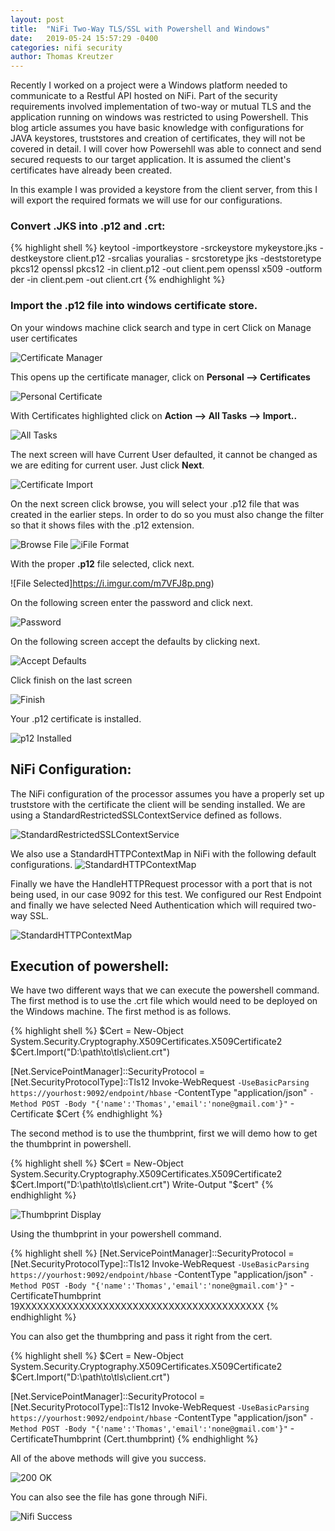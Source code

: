 ```yaml
---
layout: post
title:  "NiFi Two-Way TLS/SSL with Powershell and Windows"
date:   2019-05-24 15:57:29 -0400
categories: nifi security
author: Thomas Kreutzer
---
```

Recently I worked on a project were a Windows platform needed to communicate to a Restful API hosted on NiFi. Part of the security requirements involved implementation of two-way or mutual TLS and the application running on windows was restricted to using Powershell. This blog article assumes you have basic knowledge with configurations for JAVA keystores, truststores and creation of certificates, they will not be covered in detail. I will cover how Powersehll was able to connect and send secured requests to our target application. It is assumed the client's certificates have already been created.

In this example I was provided a keystore from the client server, from this I will export the required formats we will use for our configurations. 

### Convert .JKS into .p12 and .crt:

{% highlight shell %}
keytool -importkeystore -srckeystore mykeystore.jks -destkeystore client.p12 -srcalias youralias -
srcstoretype jks -deststoretype pkcs12
openssl pkcs12 -in client.p12 -out client.pem
openssl x509 -outform der -in client.pem -out client.crt
{% endhighlight %}

### Import the .p12 file into windows certificate store. 
On your windows machine click search and type in cert
Click on Manage user certificates

![Certificate Manager](https://i.imgur.com/5fhbtrY.png)

This opens up the certificate manager, click on **Personal --> Certificates**

![Personal Certificate](https://i.imgur.com/A4OGXx9.png)

With Certificates highlighted click on **Action --> All Tasks --> Import..**

![All Tasks](https://i.imgur.com/JBi9bJr.png)

The next screen will have Current User defaulted, it cannot be changed as we are editing for current user. Just click **Next**.

![Certificate Import](https://i.imgur.com/iquzNhZ.png)

On the next screen click browse, you will select your .p12 file that was created in the earlier steps. In order to do so you must also change the filter so that it shows files with the .p12 extension. 

![Browse File](https://i.imgur.com/LExId7X.png)
![iFile Format](https://i.imgur.com/VMEqOOv.png)

With the proper **.p12** file selected, click next. 

![File Selected]https://i.imgur.com/m7VFJ8p.png)

On the following screen enter the password and click next.

![Password](https://i.imgur.com/I2l3Y6t.png)

On the following screen accept the defaults by clicking next.

![Accept Defaults](https://i.imgur.com/3rpAouG.png)


Click finish on the last screen

![Finish](https://i.imgur.com/vJkS9jd.png)


Your .p12 certificate is installed. 

![p12 Installed](https://i.imgur.com/tj0rZyA.png)



## NiFi Configuration:
The NiFi configuration of the processor assumes you have a properly set up truststore with the certificate the client will be sending installed. We are using a StandardRestrictedSSLContextService defined as follows. 

![StandardRestrictedSSLContextService](https://i.imgur.com/WFinG4G.png)


We also use a StandardHTTPContextMap in NiFi with the following default configurations. 
![StandardHTTPContextMap](https://i.imgur.com/4BzkVwd.png)

Finally we have the HandleHTTPRequest processor with a port that is not being used, in our case 9092 for this test. We configured our Rest Endpoint and finally we have selected Need Authentication which will required two-way SSL. 

![StandardHTTPContextMap](https://i.imgur.com/ZikLem0.png)


## Execution of powershell:
We have two different ways that we can execute the powershell command. The first method is to use the .crt file which would need to be deployed on the Windows machine. The first method is as follows. 

{% highlight shell %}
$Cert = New-Object System.Security.Cryptography.X509Certificates.X509Certificate2
$Cert.Import("D:\path\to\tls\client.crt")

[Net.ServicePointManager]::SecurityProtocol = [Net.SecurityProtocolType]::Tls12
Invoke-WebRequest `
  -UseBasicParsing https://yourhost:9092/endpoint/hbase `
  -ContentType "application/json" `
  -Method POST -Body "{'name':'Thomas','email':'none@gmail.com'}" `
  -Certificate $Cert
{% endhighlight %}

The second method is to use the thumbprint, first we will demo how to get the thumbprint in powershell. 

{% highlight shell %}
$Cert = New-Object System.Security.Cryptography.X509Certificates.X509Certificate2
$Cert.Import("D:\path\to\tls\client.crt")
Write-Output "$cert"
{% endhighlight %}


![Thumbprint Display](https://i.imgur.com/MIlrzYt.png)


Using the thumbprint in your powershell command.

{% highlight shell %}
[Net.ServicePointManager]::SecurityProtocol = [Net.SecurityProtocolType]::Tls12
Invoke-WebRequest `
  -UseBasicParsing https://yourhost:9092/endpoint/hbase `
  -ContentType "application/json" `
  -Method POST -Body "{'name':'Thomas','email':'none@gmail.com'}" `
  -CertificateThumbprint 19XXXXXXXXXXXXXXXXXXXXXXXXXXXXXXXXXXXXXXXXX
{% endhighlight %}


You can also get the thumbpring and pass it right from the cert. 

{% highlight shell %}
$Cert = New-Object System.Security.Cryptography.X509Certificates.X509Certificate2
$Cert.Import("D:\path\to\tls\client.crt")

[Net.ServicePointManager]::SecurityProtocol = [Net.SecurityProtocolType]::Tls12
Invoke-WebRequest `
  -UseBasicParsing https://yourhost:9092/endpoint/hbase `
  -ContentType "application/json" `
  -Method POST -Body "{'name':'Thomas','email':'none@gmail.com'}" `
  -CertificateThumbprint $($Cert.thumbprint)
{% endhighlight %}

All of the above methods will give you success. 

![200 OK](https://i.imgur.com/KzIzoBz.png)


You can also see the file has gone through NiFi.

![Nifi Success](https://i.imgur.com/d3hNa6L.png)


